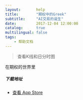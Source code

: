```yaml
---
layout:       help
title:        "期权中的Greek"
subtitle:     "AI交易的诞生"
date:         2017-12-04 12:00:00
catalog:      true
multilingual: false
tags:
    - 帮助文档
---
```


> 查看K线和日分时图

在期权的世界里

##### 下载地址

-  [查看 App Store][1]

[1]: http://itunes.apple.com/us/app/id1228960496